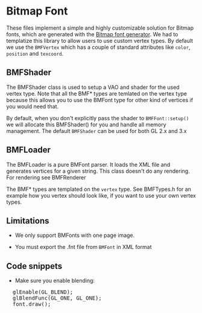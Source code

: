 Bitmap Font
============

These files implement a simple and highly customizable solution for Bitmap fonts, 
which are generated with the [Bitmap font generator](http://www.angelcode.com/products/bmfont/).
We had to templatize this library to allow users to use custom vertex types. By default
we use the `BMFVertex` which has a couple of standard attributes like `color`, `position`
and `texcoord`. 


BMFShader
---------

The BMFShader class is used to setup a VAO and shader for the 
used vertex type. Note that all the BMF* types are temlated on 
the vertex type because this allows you to use the BMFont type 
for other kind of vertices if you would need that.

By default, when you don't explicitly pass the shader to `BMFFont::setup()`
we will allocate this BMFShader() for you and handle all memory management.
The default `BMFShader` can be used for both GL 2.x and 3.x


BMFLoader
---------

The BMFLoader is a pure BMFont parser. It loads the XML file and generates
vertices for a given string. This class doesn't do any rendering. For 
rendering see BMFRenderer

The BMF* types are templated on the `vertex` type. See BMFTypes.h for an example
how you vertex should look like, if  you want to use your own vertex types.



Limitations
-----------

- We only support BMFonts with one page image.

- You must export the .fnt file from `BMFont` in XML format


Code snippets
-------------

- Make sure you enable blending:

<pre>
  glEnable(GL_BLEND);
  glBlendFunc(GL_ONE, GL_ONE);
  font.draw();
</pre>
